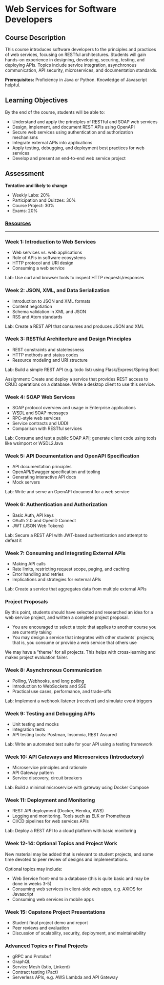 # Web Services for Software Developers


## Course Description

This course introduces software developers to the principles and practices of web services, focusing on RESTful architectures. Students will gain hands-on experience in designing, developing, securing, testing, and deploying APIs. Topics include service integration, asynchronous communication, API security, microservices, and documentation standards.

**Prerequisites:** Proficiency in Java or Python. Knowledge of Javascript helpful.

## Learning Objectives

By the end of the course, students will be able to:

* Understand and apply the principles of RESTful and SOAP web services
* Design, implement, and document REST APIs using OpenAPI
* Secure web services using authentication and authorization mechanisms
* Integrate external APIs into applications
* Apply testing, debugging, and deployment best practices for web services
* Develop and present an end-to-end web service project

## Assessment

**Tentative and likely to change**

* Weekly Labs: 20%
* Participation and Quizzes: 30%
* Course Project: 30%
* Exams: 20%

### [Resources](./references.md)


---

### Week 1: Introduction to Web Services

* Web services vs. web applications
* Role of APIs in software ecosystems
* HTTP protocol and URI design
* Consuming a web service

Lab: Use curl and browser tools to inspect HTTP requests/responses

### Week 2: JSON, XML, and Data Serialization

* Introduction to JSON and XML formats
* Content negotiation
* Schema validation in XML and JSON
* RSS and Atom standards 

Lab: Create a REST API that consumes and produces JSON and XML

### Week 3: RESTful Architecture and Design Principles

* REST constraints and statelessness
* HTTP methods and status codes
* Resource modeling and URI structure

Lab: Build a simple REST API (e.g. todo list) using Flask/Express/Spring Boot

Assignment: Create and deploy a service that provides REST access to CRUD operations on a database. Write a desktop client to use this service.


### Week 4: SOAP Web Services

* SOAP protocol overview and usage in Enterprise applications
* WSDL and SOAP messages
* RPC-style web services
* Service contracts and UDDI
* Comparison with RESTful services

Lab: Consume and test a public SOAP API; generate client code using tools like wsimport or WSDL2Java

### Week 5: API Documentation and OpenAPI Specification

* API documentation principles
* OpenAPI/Swagger specification and tooling
* Generating interactive API docs
* Mock servers

Lab: Write and serve an OpenAPI document for a web service

### Week 6: Authentication and Authorization

* Basic Auth, API keys
* OAuth 2.0 and OpenID Connect
* JWT (JSON Web Tokens)

Lab: Secure a REST API with JWT-based authentication and attempt to defeat it

### Week 7: Consuming and Integrating External APIs

* Making API calls
* Rate limits, restricting request scope, paging, and caching
* Error handling and retries
* Implications and strategies for external APIs

Lab: Create a service that aggregates data from multiple external APIs

### Project Proposals

By this point, students should have selected and researched an idea
for a web service project, and written a complete project proposal.  

* You are encouraged to select a topic that applies to another course you are currently taking
* You may design a service that integrates with other students' projects; that is, you consume or provide a web service that others use

We may have a "theme" for all projects. This helps with cross-learning and
makes project evaluation fairer.


### Week 8: Asynchronous Communication

* Polling, Webhooks, and long polling
* Introduction to WebSockets and SSE
* Practical use cases, performance, and trade-offs

Lab: Implement a webhook listener (receiver) and simulate event triggers

### Week 9: Testing and Debugging APIs

* Unit testing and mocks
* Integration tests
* API testing tools: Postman, Insomnia, REST Assured

Lab: Write an automated test suite for your API using a testing framework

### Week 10: API Gateways and Microservices (Introductory)

* Microservice principles and rationale
* API Gateway pattern
* Service discovery, circuit breakers

Lab: Build a minimal microservice with gateway using Docker Compose

### Week 11: Deployment and Monitoring

* REST API deployment (Docker, Heroku, AWS)
* Logging and monitoring. Tools such as ELK or Prometheus
* CI/CD pipelines for web services APIs

Lab: Deploy a REST API to a cloud platform with basic monitoring

### Week 12-14: Optional Topics and Project Work

New material may be added that is relevant to student projects,
and some time devoted to peer review of designs and implementations.

Optional topics may include:

* Web Service front-end to a database (this is quite basic and may be done in weeks 3-5)
* Consuming web services in client-side web apps, e.g. AXIOS for Javascript
* Consuming web services in mobile apps

### Week 15: Capstone Project Presentations

* Student final project demo and report
* Peer reviews and evaluation
* Discussion of scalability, security, deployment, and maintainability


### Advanced Topics or Final Projects

* gRPC and Protobuf
* GraphQL
* Service Mesh (Istio, Linkerd)
* Contract testing (Pact)
* Serverless APIs, e.g. AWS Lambda and API Gateway

